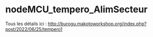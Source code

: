 # nodeMCU_tempero_AlimSecteur
Tous les détails ici : http://burogu.makotoworkshop.org/index.php?post/2022/06/25/tempero1
